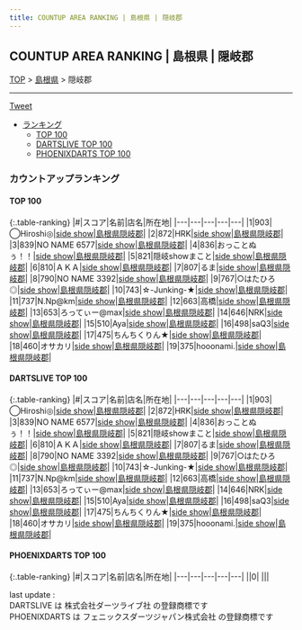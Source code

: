 ```yaml
---
title: COUNTUP AREA RANKING | 島根県 | 隠岐郡
---
```

## COUNTUP AREA RANKING | 島根県 | 隠岐郡

[TOP](/darts/rank/) > [島根県](/darts/rank/島根県/) > 隠岐郡

___

<a href="https://twitter.com/share?ref_src=twsrc%5Etfw" data-text="COUNTUP AREA RANKING | 島根県隠岐郡" class="twitter-share-button" data-hashtags="DARTSLIVE,PHOENIXDARTS,darts,ダーツ" data-show-count="false">Tweet</a>

* [ランキング](#カウントアップランキング)
    * [TOP 100](#top-100)
    * [DARTSLIVE TOP 100](#dartslive-top-100)
    * [PHOENIXDARTS TOP 100](#phoenixdarts-top-100)

### カウントアップランキング

#### TOP 100



{:.table-ranking}
|#|スコア|名前|店名|所在地|
|---|---|---|---|---|
|1|903|<span class="rank-name-dl">◯Hiroshi◎</span>|<a href="https://search.dartslive.com/jp/shop/af23e2fb48ed30c1790ab824ce8730e5">side show</a>|<a href="/darts/rank/島根県/隠岐郡">島根県隠岐郡</a>|
|2|872|<span class="rank-name-dl">HRK</span>|<a href="https://search.dartslive.com/jp/shop/af23e2fb48ed30c1790ab824ce8730e5">side show</a>|<a href="/darts/rank/島根県/隠岐郡">島根県隠岐郡</a>|
|3|839|<span class="rank-name-dl">NO NAME 6577</span>|<a href="https://search.dartslive.com/jp/shop/af23e2fb48ed30c1790ab824ce8730e5">side show</a>|<a href="/darts/rank/島根県/隠岐郡">島根県隠岐郡</a>|
|4|836|<span class="rank-name-dl">おっことぬぅ！！</span>|<a href="https://search.dartslive.com/jp/shop/af23e2fb48ed30c1790ab824ce8730e5">side show</a>|<a href="/darts/rank/島根県/隠岐郡">島根県隠岐郡</a>|
|5|821|<span class="rank-name-dl">隠岐showまこと</span>|<a href="https://search.dartslive.com/jp/shop/af23e2fb48ed30c1790ab824ce8730e5">side show</a>|<a href="/darts/rank/島根県/隠岐郡">島根県隠岐郡</a>|
|6|810|<span class="rank-name-dl">ＡＫＡ</span>|<a href="https://search.dartslive.com/jp/shop/af23e2fb48ed30c1790ab824ce8730e5">side show</a>|<a href="/darts/rank/島根県/隠岐郡">島根県隠岐郡</a>|
|7|807|<span class="rank-name-dl">るま</span>|<a href="https://search.dartslive.com/jp/shop/af23e2fb48ed30c1790ab824ce8730e5">side show</a>|<a href="/darts/rank/島根県/隠岐郡">島根県隠岐郡</a>|
|8|790|<span class="rank-name-dl">NO NAME 3392</span>|<a href="https://search.dartslive.com/jp/shop/af23e2fb48ed30c1790ab824ce8730e5">side show</a>|<a href="/darts/rank/島根県/隠岐郡">島根県隠岐郡</a>|
|9|767|<span class="rank-name-dl">○はたひろ◎</span>|<a href="https://search.dartslive.com/jp/shop/af23e2fb48ed30c1790ab824ce8730e5">side show</a>|<a href="/darts/rank/島根県/隠岐郡">島根県隠岐郡</a>|
|10|743|<span class="rank-name-dl">☆-Junking-★</span>|<a href="https://search.dartslive.com/jp/shop/af23e2fb48ed30c1790ab824ce8730e5">side show</a>|<a href="/darts/rank/島根県/隠岐郡">島根県隠岐郡</a>|
|11|737|<span class="rank-name-dl">N.Np@km</span>|<a href="https://search.dartslive.com/jp/shop/af23e2fb48ed30c1790ab824ce8730e5">side show</a>|<a href="/darts/rank/島根県/隠岐郡">島根県隠岐郡</a>|
|12|663|<span class="rank-name-dl">高橋</span>|<a href="https://search.dartslive.com/jp/shop/af23e2fb48ed30c1790ab824ce8730e5">side show</a>|<a href="/darts/rank/島根県/隠岐郡">島根県隠岐郡</a>|
|13|653|<span class="rank-name-dl">ろってぃー@max</span>|<a href="https://search.dartslive.com/jp/shop/af23e2fb48ed30c1790ab824ce8730e5">side show</a>|<a href="/darts/rank/島根県/隠岐郡">島根県隠岐郡</a>|
|14|646|<span class="rank-name-dl">NRK</span>|<a href="https://search.dartslive.com/jp/shop/af23e2fb48ed30c1790ab824ce8730e5">side show</a>|<a href="/darts/rank/島根県/隠岐郡">島根県隠岐郡</a>|
|15|510|<span class="rank-name-dl">Aya</span>|<a href="https://search.dartslive.com/jp/shop/af23e2fb48ed30c1790ab824ce8730e5">side show</a>|<a href="/darts/rank/島根県/隠岐郡">島根県隠岐郡</a>|
|16|498|<span class="rank-name-dl">saQ3</span>|<a href="https://search.dartslive.com/jp/shop/af23e2fb48ed30c1790ab824ce8730e5">side show</a>|<a href="/darts/rank/島根県/隠岐郡">島根県隠岐郡</a>|
|17|475|<span class="rank-name-dl">ちんちくりん★</span>|<a href="https://search.dartslive.com/jp/shop/af23e2fb48ed30c1790ab824ce8730e5">side show</a>|<a href="/darts/rank/島根県/隠岐郡">島根県隠岐郡</a>|
|18|460|<span class="rank-name-dl">オサカリ</span>|<a href="https://search.dartslive.com/jp/shop/af23e2fb48ed30c1790ab824ce8730e5">side show</a>|<a href="/darts/rank/島根県/隠岐郡">島根県隠岐郡</a>|
|19|375|<span class="rank-name-dl">hooonami.</span>|<a href="https://search.dartslive.com/jp/shop/af23e2fb48ed30c1790ab824ce8730e5">side show</a>|<a href="/darts/rank/島根県/隠岐郡">島根県隠岐郡</a>|


#### DARTSLIVE TOP 100



{:.table-ranking}
|#|スコア|名前|店名|所在地|
|---|---|---|---|---|
|1|903|<span class="rank-name-dl">◯Hiroshi◎</span>|<a href="https://search.dartslive.com/jp/shop/af23e2fb48ed30c1790ab824ce8730e5">side show</a>|<a href="/darts/rank/島根県/隠岐郡">島根県隠岐郡</a>|
|2|872|<span class="rank-name-dl">HRK</span>|<a href="https://search.dartslive.com/jp/shop/af23e2fb48ed30c1790ab824ce8730e5">side show</a>|<a href="/darts/rank/島根県/隠岐郡">島根県隠岐郡</a>|
|3|839|<span class="rank-name-dl">NO NAME 6577</span>|<a href="https://search.dartslive.com/jp/shop/af23e2fb48ed30c1790ab824ce8730e5">side show</a>|<a href="/darts/rank/島根県/隠岐郡">島根県隠岐郡</a>|
|4|836|<span class="rank-name-dl">おっことぬぅ！！</span>|<a href="https://search.dartslive.com/jp/shop/af23e2fb48ed30c1790ab824ce8730e5">side show</a>|<a href="/darts/rank/島根県/隠岐郡">島根県隠岐郡</a>|
|5|821|<span class="rank-name-dl">隠岐showまこと</span>|<a href="https://search.dartslive.com/jp/shop/af23e2fb48ed30c1790ab824ce8730e5">side show</a>|<a href="/darts/rank/島根県/隠岐郡">島根県隠岐郡</a>|
|6|810|<span class="rank-name-dl">ＡＫＡ</span>|<a href="https://search.dartslive.com/jp/shop/af23e2fb48ed30c1790ab824ce8730e5">side show</a>|<a href="/darts/rank/島根県/隠岐郡">島根県隠岐郡</a>|
|7|807|<span class="rank-name-dl">るま</span>|<a href="https://search.dartslive.com/jp/shop/af23e2fb48ed30c1790ab824ce8730e5">side show</a>|<a href="/darts/rank/島根県/隠岐郡">島根県隠岐郡</a>|
|8|790|<span class="rank-name-dl">NO NAME 3392</span>|<a href="https://search.dartslive.com/jp/shop/af23e2fb48ed30c1790ab824ce8730e5">side show</a>|<a href="/darts/rank/島根県/隠岐郡">島根県隠岐郡</a>|
|9|767|<span class="rank-name-dl">○はたひろ◎</span>|<a href="https://search.dartslive.com/jp/shop/af23e2fb48ed30c1790ab824ce8730e5">side show</a>|<a href="/darts/rank/島根県/隠岐郡">島根県隠岐郡</a>|
|10|743|<span class="rank-name-dl">☆-Junking-★</span>|<a href="https://search.dartslive.com/jp/shop/af23e2fb48ed30c1790ab824ce8730e5">side show</a>|<a href="/darts/rank/島根県/隠岐郡">島根県隠岐郡</a>|
|11|737|<span class="rank-name-dl">N.Np@km</span>|<a href="https://search.dartslive.com/jp/shop/af23e2fb48ed30c1790ab824ce8730e5">side show</a>|<a href="/darts/rank/島根県/隠岐郡">島根県隠岐郡</a>|
|12|663|<span class="rank-name-dl">高橋</span>|<a href="https://search.dartslive.com/jp/shop/af23e2fb48ed30c1790ab824ce8730e5">side show</a>|<a href="/darts/rank/島根県/隠岐郡">島根県隠岐郡</a>|
|13|653|<span class="rank-name-dl">ろってぃー@max</span>|<a href="https://search.dartslive.com/jp/shop/af23e2fb48ed30c1790ab824ce8730e5">side show</a>|<a href="/darts/rank/島根県/隠岐郡">島根県隠岐郡</a>|
|14|646|<span class="rank-name-dl">NRK</span>|<a href="https://search.dartslive.com/jp/shop/af23e2fb48ed30c1790ab824ce8730e5">side show</a>|<a href="/darts/rank/島根県/隠岐郡">島根県隠岐郡</a>|
|15|510|<span class="rank-name-dl">Aya</span>|<a href="https://search.dartslive.com/jp/shop/af23e2fb48ed30c1790ab824ce8730e5">side show</a>|<a href="/darts/rank/島根県/隠岐郡">島根県隠岐郡</a>|
|16|498|<span class="rank-name-dl">saQ3</span>|<a href="https://search.dartslive.com/jp/shop/af23e2fb48ed30c1790ab824ce8730e5">side show</a>|<a href="/darts/rank/島根県/隠岐郡">島根県隠岐郡</a>|
|17|475|<span class="rank-name-dl">ちんちくりん★</span>|<a href="https://search.dartslive.com/jp/shop/af23e2fb48ed30c1790ab824ce8730e5">side show</a>|<a href="/darts/rank/島根県/隠岐郡">島根県隠岐郡</a>|
|18|460|<span class="rank-name-dl">オサカリ</span>|<a href="https://search.dartslive.com/jp/shop/af23e2fb48ed30c1790ab824ce8730e5">side show</a>|<a href="/darts/rank/島根県/隠岐郡">島根県隠岐郡</a>|
|19|375|<span class="rank-name-dl">hooonami.</span>|<a href="https://search.dartslive.com/jp/shop/af23e2fb48ed30c1790ab824ce8730e5">side show</a>|<a href="/darts/rank/島根県/隠岐郡">島根県隠岐郡</a>|


#### PHOENIXDARTS TOP 100



{:.table-ranking}
|#|スコア|名前|店名|所在地|
|---|---|---|---|---|
||0|<span class="rank-name-dl"> </span>|<a href=""></a>|<a href="/darts/rank//"></a>|


<div class="footer border-top border-gray-light mt-5 pt-3 text-right text-gray">
    last update : <span style="font-weight: italic" id="foot_last_modified"></span><br />
    DARTSLIVE は 株式会社ダーツライブ社 の登録商標です<br />
    PHOENIXDARTS は フェニックスダーツジャパン株式会社 の登録商標です<br />
</div>

<script src="https://cdnjs.cloudflare.com/ajax/libs/jquery.tablesorter/2.31.3/js/jquery.tablesorter.min.js" integrity="sha512-qzgd5cYSZcosqpzpn7zF2ZId8f/8CHmFKZ8j7mU4OUXTNRd5g+ZHBPsgKEwoqxCtdQvExE5LprwwPAgoicguNg==" crossorigin="anonymous" referrerpolicy="no-referrer"></script>
<link rel="stylesheet" href="https://cdnjs.cloudflare.com/ajax/libs/jquery.tablesorter/2.31.3/css/theme.default.min.css" integrity="sha512-wghhOJkjQX0Lh3NSWvNKeZ0ZpNn+SPVXX1Qyc9OCaogADktxrBiBdKGDoqVUOyhStvMBmJQ8ZdMHiR3wuEq8+w==" crossorigin="anonymous" referrerpolicy="no-referrer" />
<script>
$(function() {
    $(".table-ranking").tablesorter({sortList:[[0, 0]]});
    $("#foot_last_modified").text(formatDate(new Date(document.lastModified), 'yyyy-MM-dd HH:mm:ss'));
});
</script>

<script async src="https://platform.twitter.com/widgets.js" charset="utf-8"></script>